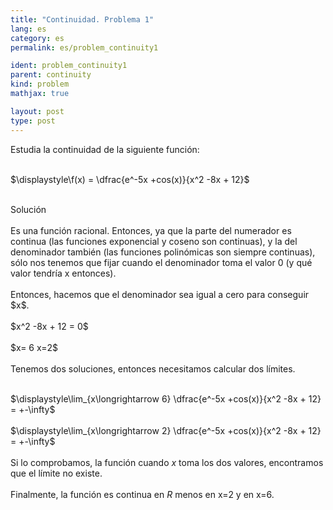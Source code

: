 ```yaml
---
title: "Continuidad. Problema 1"
lang: es
category: es
permalink: es/problem_continuity1

ident: problem_continuity1
parent: continuity
kind: problem
mathjax: true

layout: post
type: post
---
```


<div>
Estudia la continuidad de la siguiente función: <br><br>

$\displaystyle\f(x) = \dfrac{e^-5x +cos(x)}{x^2 -8x + 12}$<br><br>

<div class="bcblue boxdissap">
Solución
</div><br>

<div class="dissap">
Es una función racional. Entonces, ya que la parte del numerador es continua (las funciones exponencial y coseno son continuas), y la del denominador también (las funciones polinómicas son siempre continuas), sólo nos tenemos que fijar cuando el denominador toma el valor 0 (y qué valor tendría x entonces).<br><br>
Entonces, hacemos que el denominador sea igual a cero para conseguir $x$.<br><br>
$x^2 -8x + 12 = 0$<br><br> 
$x= 6 x=2$<br><br>
Tenemos dos soluciones, entonces necesitamos calcular dos límites.<br><br>

$\displaystyle\lim_{x\longrightarrow 6} \dfrac{e^-5x +cos(x)}{x^2 -8x + 12} = +-\infty$<br><br>
$\displaystyle\lim_{x\longrightarrow 2} \dfrac{e^-5x +cos(x)}{x^2 -8x + 12} = +-\infty$<br><br>
Si lo comprobamos, la función cuando $x$ toma los dos valores, encontramos que el límite no existe. <br><br>
Finalmente, la función es continua en $R$ menos en x=2 y en x=6. <br><br>

</div>
